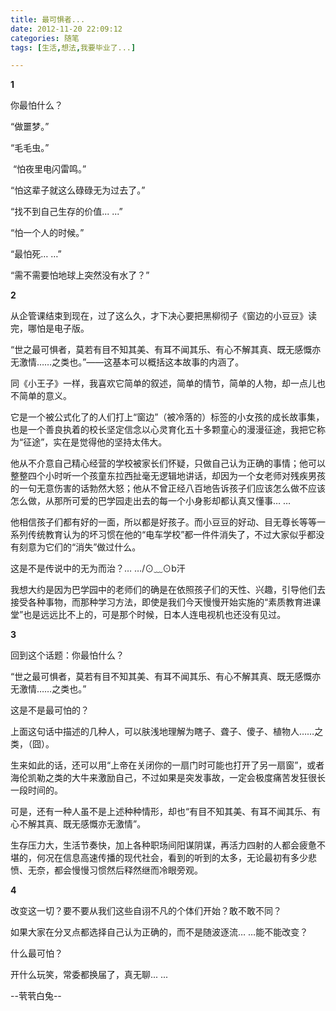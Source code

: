 ```yaml
---
title: 最可惧者...
date: 2012-11-20 22:09:12
categories: 随笔
tags: [生活,想法,我要毕业了...]

---
```

**1**

你最怕什么？

“做噩梦。”

“毛毛虫。”

 “怕夜里电闪雷鸣。”

“怕这辈子就这么碌碌无为过去了。”

“找不到自己生存的价值... ...”

“怕一个人的时候。”

“最怕死… …”

“需不需要怕地球上突然没有水了？”

**2**

从企管课结束到现在，过了这么久，才下决心要把黑柳彻子《窗边的小豆豆》读完，哪怕是电子版。

“世之最可惧者，莫若有目不知其美、有耳不闻其乐、有心不解其真、既无感慨亦无激情……之类也。”——这基本可以概括这本故事的内涵了。

同《小王子》一样，我喜欢它简单的叙述，简单的情节，简单的人物，却一点儿也不简单的意义。

它是一个被公式化了的人们打上“窗边”（被冷落的）标签的小女孩的成长故事集，也是一个善良执着的校长坚定信念以心灵育化五十多颗童心的漫漫征途，我把它称为“征途”，实在是觉得他的坚持太伟大。

他从不介意自己精心经营的学校被家长们怀疑，只做自己认为正确的事情；他可以整整四个小时听一个孩童东拉西扯毫无逻辑地讲话，却因为一个女老师对残疾男孩的一句无意伤害的话勃然大怒；他从不曾正经八百地告诉孩子们应该怎么做不应该怎么做，从那所可爱的巴学园走出去的每一个小身影却都认真又懂事… …

他相信孩子们都有好的一面，所以都是好孩子。而小豆豆的好动、目无尊长等等一系列传统教育认为的坏习惯在他的“电车学校”都一件件消失了，不过大家似乎都没有刻意为它们的“消失”做过什么。

这是不是传说中的无为而治？… …/⊙﹏⊙b汗

我想大约是因为巴学园中的老师们的确是在依照孩子们的天性、兴趣，引导他们去接受各种事物，而那种学习方法，即使是我们今天慢慢开始实施的“素质教育进课堂”也是远远比不上的，可是那个时候，日本人连电视机也还没有见过。

**3**

回到这个话题：你最怕什么？

“世之最可惧者，莫若有目不知其美、有耳不闻其乐、有心不解其真、既无感慨亦无激情……之类也。”

这是不是最可怕的？

上面这句话中描述的几种人，可以肤浅地理解为瞎子、聋子、傻子、植物人……之类，（囧）。

生来如此的话，还可以用“上帝在关闭你的一扇门时可能也打开了另一扇窗”，或者海伦凯勒之类的大牛来激励自己，不过如果是突发事故，一定会极度痛苦发狂很长一段时间的。

可是，还有一种人虽不是上述种种情形，却也“有目不知其美、有耳不闻其乐、有心不解其真、既无感慨亦无激情”。

生存压力大，生活节奏快，加上各种职场间阳谋阴谋，再活力四射的人都会疲惫不堪的，何况在信息高速传播的现代社会，看到的听到的太多，无论最初有多少悲愤、无奈，都会慢慢习惯然后释然继而冷眼旁观。

**4**

改变这一切？要不要从我们这些自诩不凡的个体们开始？敢不敢不同？

如果大家在分叉点都选择自己认为正确的，而不是随波逐流… …能不能改变？

什么最可怕？

开什么玩笑，常委都换届了，真无聊... ...

--茕茕白兔--